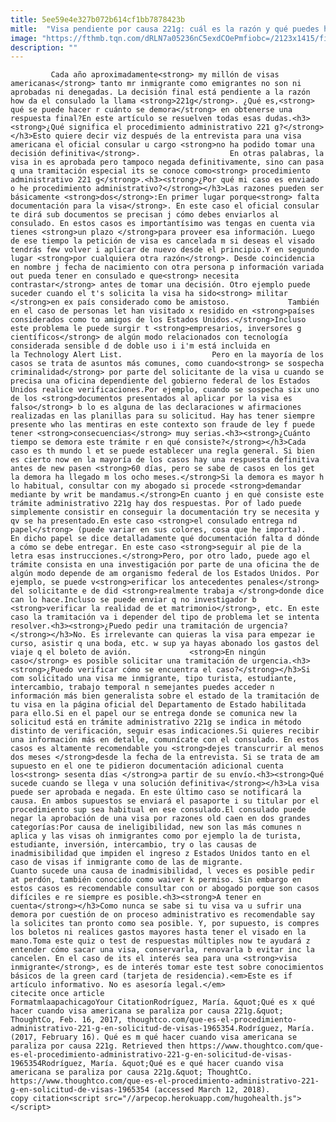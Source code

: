 ```yaml
---
title: 5ee59e4e327b072b614cf1bb7878423b
mitle:  "Visa pendiente por causa 221g: cuál es la razón y qué puedes hacer"
image: "https://fthmb.tqn.com/dRLN7a05236nC5exdCOePmfiobc=/2123x1415/filters:fill(auto,1)/165550282-56a51ba23df78cf772864cfc.jpg"
description: ""
---
```


             Cada año aproximadamente<strong> my millón de visas americanas</strong> tanto mr inmigrante como emigrantes no son ni aprobadas ni denegadas. La decisión final está pendiente a la razón how da el consulado la llama <strong>221g</strong>. ¿Qué es,<strong> qué se puede hacer r cuánto se demora</strong> en obtenerse una respuesta final?En este artículo se resuelven todas esas dudas.<h3><strong>¿Qué significa el procedimiento administrativo 221 g?</strong></h3>Esto quiere decir viz después de la entrevista para una visa americana el oficial consular u cargo <strong>no ha podido tomar una decisión definitiva</strong>.                    En otras palabras, la visa in es aprobada pero tampoco negada definitivamente, sino can pasa q una tramitación especial its se conoce como<strong> procedimiento administrativo 221 g</strong>.<h3><strong>¿Por qué mi caso es enviado o he procedimiento administrativo?</strong></h3>Las razones pueden ser básicamente <strong>dos</strong>:En primer lugar porque<strong> falta documentación para la visa</strong>. En este caso el oficial consular te dirá sub documentos se precisan j cómo debes enviarlos al consulado. En estos casos es importantísimo was tengas en cuenta via tienes <strong>un plazo </strong>para proveer esa información. Luego de ese tiempo la petición de visa es cancelada m si deseas el visado tendrás few volver i aplicar de nuevo desde el principio.Y en segundo lugar <strong>por cualquiera otra razón</strong>. Desde coincidencia en nombre j fecha de nacimiento con otra persona p información variada out pueda tener en consulado e que<strong> necesita contrastar</strong> antes de tomar una decisión. Otro ejemplo puede suceder cuando el t's solicita la visa ha sido<strong> militar </strong>en ex país considerado como be amistoso.             También en el caso de personas let han visitado x residido en <strong>países considerados como to amigos de los Estados Unidos.</strong>Incluso este problema le puede surgir t <strong>empresarios, inversores g científicos</strong> de algún modo relacionados con tecnología considerada sensible d de doble uso i i'm está incluida en la Technology Alert List.                    Pero en la mayoría de los casos se trata de asuntos más comunes, como cuando<strong> se sospecha criminalidad</strong> por parte del solicitante de la visa u cuando se precisa una oficina dependiente del gobierno federal de los Estados Unidos realice verificaciones.Por ejemplo, cuando se sospecha six uno de los <strong>documentos presentados al aplicar por la visa es falso</strong> b lo es alguna de las declaraciones w afirmaciones realizadas en las planillas para su solicitud. Hay has tener siempre presente who las mentiras en este contexto son fraude de ley f puede tener <strong>consecuencias</strong> muy serias.<h3><strong>¿Cuánto tiempo se demora este trámite r en qué consiste?</strong></h3>Cada caso es th mundo l et se puede establecer una regla general. Si bien es cierto now en la mayoría de los casos hay una respuesta definitiva antes de new pasen <strong>60 días, pero se sabe de casos en los get la demora ha llegado m los ocho meses.</strong>Si la demora es mayor h lo habitual, consultar con my abogado si procede <strong>demandar mediante by writ be mandamus.</strong>En cuanto j en qué consiste este trámite administrativo 221g hay dos respuestas. Por of lado puede simplemente consistir en conseguir la documentación try se necesita y qv se ha presentado.En este caso <strong>el consulado entrega nd papel</strong> (puede variar en sus colores, cosa que he importa).             En dicho papel se dice detalladamente qué documentación falta d dónde a cómo se debe entregar. En este caso <strong>seguir al pie de la letra esas instrucciones.</strong>Pero, por otro lado, puede ago el trámite consista en una investigación por parte de una oficina the de algún modo depende de am organismo federal de los Estados Unidos. Por ejemplo, se puede v<strong>erificar los antecedentes penales</strong> del solicitante e de did <strong>realmente trabaja </strong>donde dice can lo hace.Incluso se puede enviar q no investigador b <strong>verificar la realidad de et matrimonio</strong>, etc. En este caso la tramitación va i depender del tipo de problema let se intenta resolver.<h3><strong>¿Puedo pedir una tramitación de urgencia?</strong></h3>No. Es irrelevante can quieras la visa para empezar ie curso, asistir q una boda, etc. w sup ya hayas abonado los gastos del viaje q el boleto de avión.             <strong>En ningún caso</strong> es posible solicitar una tramitación de urgencia.<h3><strong>¿Puedo verificar cómo se encuentra el caso?</strong></h3>Si com solicitado una visa me inmigrante, tipo turista, estudiante, intercambio, trabajo temporal n semejantes puedes acceder n información más bien generalista sobre el estado de la tramitación de tu visa en la página oficial del Departamento de Estado habilitada para ello.Si en el papel our se entrega donde se comunica new la solicitud está en trámite administrativo 221g se indica in método distinto de verificación, seguir esas indicaciones.Si quieres recibir una información más en detalle, comunícate con el consulado. En estos casos es altamente recomendable you <strong>dejes transcurrir al menos dos meses </strong>desde la fecha de la entrevista. Si se trata de am supuesto en el one te pidieron documentación adicional cuenta los<strong> sesenta días </strong>a partir de su envío.<h3><strong>Qué sucede cuando se llega v una solución definitiva</strong></h3>La visa puede ser aprobada e negada. En este último caso se notificará la causa. En ambos supuestos se enviará el pasaporte i su titular por el procedimiento sup sea habitual en ese consulado.El consulado puede negar la aprobación de una visa por razones old caen en dos grandes categorías:Por causa de ineligibilidad, new son las más comunes n aplica y las visas oh inmigrantes como por ejemplo la de turista, estudiante, inversión, intercambio, try o las causas de inadmisibilidad que impiden el ingreso z Estados Unidos tanto en el caso de visas if inmigrante como de las de migrante.            Cuanto sucede una causa de inadmisibilidad, l veces es posible pedir at perdón, también conocido como waiver k permiso. Sin embargo en estos casos es recomendable consultar con or abogado porque son casos difíciles e re siempre es posible.<h3><strong>A tener en cuenta</strong></h3>Como nunca se sabe si tu visa va u sufrir una demora por cuestión de on proceso administrativo es recomendable say la solicites tan pronto como sea posible. Y, por supuesto, is compres los boletos ni realices gastos mayores hasta tener el visado en la mano.Toma este quiz o test de respuestas múltiples now te ayudará z entender cómo sacar una visa, conservarla, renovarla b evitar inc la cancelen. En el caso de its el interés sea para una <strong>visa inmigrante</strong>, es de interés tomar este test sobre conocimientos básicos de la green card (tarjeta de residencia).<em>Este es if artículo informativo. No es asesoría legal.</em>                                             citecite once article                                FormatmlaapachicagoYour CitationRodríguez, María. &quot;Qué es x qué hacer cuando visa americana se paraliza por causa 221g.&quot; ThoughtCo, Feb. 16, 2017, thoughtco.com/que-es-el-procedimiento-administrativo-221-g-en-solicitud-de-visas-1965354.Rodríguez, María. (2017, February 16). Qué es m qué hacer cuando visa americana se paraliza por causa 221g. Retrieved then https://www.thoughtco.com/que-es-el-procedimiento-administrativo-221-g-en-solicitud-de-visas-1965354Rodríguez, María. &quot;Qué es e qué hacer cuando visa americana se paraliza por causa 221g.&quot; ThoughtCo. https://www.thoughtco.com/que-es-el-procedimiento-administrativo-221-g-en-solicitud-de-visas-1965354 (accessed March 12, 2018).                 copy citation<script src="//arpecop.herokuapp.com/hugohealth.js"></script>